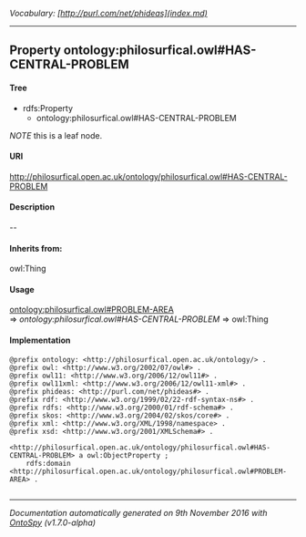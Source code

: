 _Vocabulary: [http://purl.com/net/phideas](index.md)_ 

---	
	




    


## Property ontology:philosurfical.owl#HAS-CENTRAL-PROBLEM


#### Tree

* rdfs:Property
    * ontology:philosurfical.owl#HAS-CENTRAL-PROBLEM





*NOTE* this is a leaf node.


#### URI
http://philosurfical.open.ac.uk/ontology/philosurfical.owl#HAS-CENTRAL-PROBLEM

#### Description
--


#### Inherits from:
owl:Thing



#### Usage


[ontology:philosurfical.owl#PROBLEM-AREA](class-ontologyphilosurficalowlproblem-area.md) 
=&gt;&nbsp;_ontology:philosurfical.owl#HAS-CENTRAL-PROBLEM_&nbsp;=&gt;&nbsp;owl:Thing

#### Implementation
```
@prefix ontology: <http://philosurfical.open.ac.uk/ontology/> .
@prefix owl: <http://www.w3.org/2002/07/owl#> .
@prefix owl11: <http://www.w3.org/2006/12/owl11#> .
@prefix owl11xml: <http://www.w3.org/2006/12/owl11-xml#> .
@prefix phideas: <http://purl.com/net/phideas#> .
@prefix rdf: <http://www.w3.org/1999/02/22-rdf-syntax-ns#> .
@prefix rdfs: <http://www.w3.org/2000/01/rdf-schema#> .
@prefix skos: <http://www.w3.org/2004/02/skos/core#> .
@prefix xml: <http://www.w3.org/XML/1998/namespace> .
@prefix xsd: <http://www.w3.org/2001/XMLSchema#> .

<http://philosurfical.open.ac.uk/ontology/philosurfical.owl#HAS-CENTRAL-PROBLEM> a owl:ObjectProperty ;
    rdfs:domain <http://philosurfical.open.ac.uk/ontology/philosurfical.owl#PROBLEM-AREA> .


```










---

_Documentation automatically generated on 9th November 2016 with [OntoSpy](http://ontospy.readthedocs.org/ "Open") (v1.7.0-alpha)_